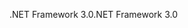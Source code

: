 <span data-ttu-id="03d5a-101">.NET Framework 3.0</span><span class="sxs-lookup"><span data-stu-id="03d5a-101">.NET Framework 3.0</span></span>